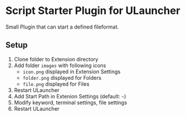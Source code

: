 # Script Starter Plugin for ULauncher
Small Plugin that can start a defined fileformat.

## Setup
1. Clone folder to Extension directory
2. Add folder `images` with following icons
    - `icon.png` displayed in Extension Settings
    - `folder.png` displayed for Folders
    - `file.png` displayed for Files
3. Restart ULauncher
4. Add Start Path in Extenion Settings (default: `~`)
5. Modify keyword, terminal settings, file settings
6. Restart ULauncher